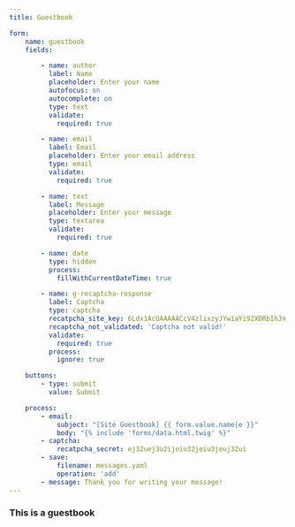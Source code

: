 ```yaml
---
title: Guestbook

form:
    name: guestbook
    fields:

        - name: author
          label: Name
          placeholder: Enter your name
          autofocus: on
          autocomplete: on
          type: text
          validate:
            required: true

        - name: email
          label: Email
          placeholder: Enter your email address
          type: email
          validate:
            required: true

        - name: text
          label: Message
          placeholder: Enter your message
          type: textarea
          validate:
            required: true

        - name: date
          type: hidden
          process:
            fillWithCurrentDateTime: true

        - name: g-recaptcha-response
          label: Captcha
          type: captcha
          recatpcha_site_key: 6Ldx1AcUAAAAACcV4zlixzyJYw1aYi92XDRbIhJn
          recaptcha_not_validated: 'Captcha not valid!'
          validate:
            required: true
          process:
            ignore: true

    buttons:
        - type: submit
          value: Submit

    process:
        - email:
            subject: "[Site Guestbook] {{ form.value.name|e }}"
            body: "{% include 'forms/data.html.twig' %}"
        - captcha:
            recatpcha_secret: ej32uej3u2ijeiu32jeiu3jeuj32ui
        - save:
            filename: messages.yaml
            operation: 'add'
        - message: Thank you for writing your message!
---
```


### This is a guestbook